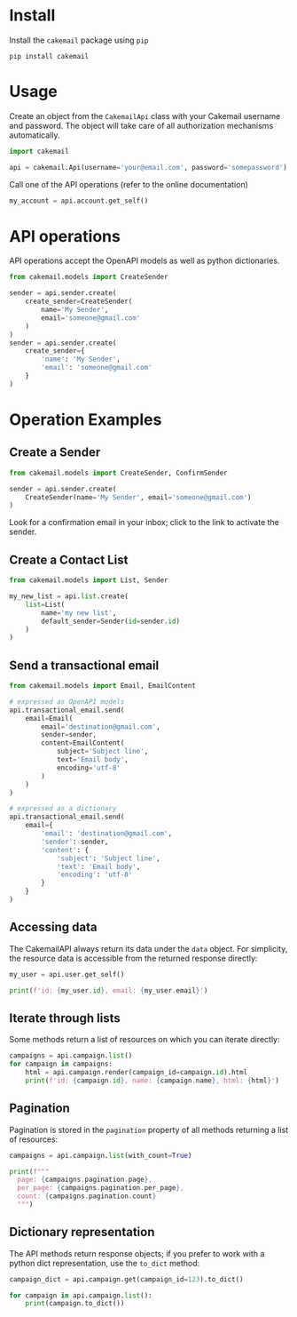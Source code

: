 # Install

Install the `cakemail` package using `pip`

```shell script
pip install cakemail
```

# Usage

Create an object from the `CakemailApi` class with your Cakemail username and password.  The object will take care of
all authorization mechanisms automatically.

```python
import cakemail

api = cakemail.Api(username='your@email.com', password='somepassword')
```

Call one of the API operations (refer to the online documentation)

```python
my_account = api.account.get_self()
```

# API operations

API operations accept the OpenAPI models as well as python dictionaries.

```python
from cakemail.models import CreateSender

sender = api.sender.create(
    create_sender=CreateSender(
        name='My Sender',
        email='someone@gmail.com'
    )
)
sender = api.sender.create(
    create_sender={
        'name': 'My Sender',
        'email': 'someone@gmail.com'    
    }
)
```

# Operation Examples

## Create a Sender
```python
from cakemail.models import CreateSender, ConfirmSender

sender = api.sender.create(
    CreateSender(name='My Sender', email='someone@gmail.com')
)
```
Look for a confirmation email in your inbox; click to the link to activate the sender.

## Create a Contact List
```python
from cakemail.models import List, Sender

my_new_list = api.list.create(
    list=List(
        name='my new list',
        default_sender=Sender(id=sender.id)
    )
)
```

## Send a transactional email

```python
from cakemail.models import Email, EmailContent

# expressed as OpenAPI models
api.transactional_email.send(
    email=Email(
        email='destination@gmail.com',
        sender=sender,
        content=EmailContent(
            subject='Subject line',
            text='Email body',
            encoding='utf-8'
        )
    )
)

# expressed as a dictionary
api.transactional_email.send(
    email={
        'email': 'destination@gmail.com',
        'sender': sender,
        'content': {
            'subject': 'Subject line',
            'text': 'Email body',
            'encoding': 'utf-8' 
        }
    }
)
```

## Accessing data

The CakemailAPI always return its data under the `data` object.  For simplicity, the resource data is accessible
from the returned response directly:

```python
my_user = api.user.get_self()

print(f'id: {my_user.id}, email: {my_user.email}')

```
## Iterate through lists

Some methods return a list of resources on which you can iterate directly:

```python
campaigns = api.campaign.list()
for campaign in campaigns:
    html = api.campaign.render(campaign_id=campaign.id).html
    print(f'id: {campaign.id}, name: {campaign.name}, html: {html}')

```

## Pagination

Pagination is stored in the `pagination` property of all methods returning a list of resources:

```python
campaigns = api.campaign.list(with_count=True)

print(f"""
  page: {campaigns.pagination.page},
  per_page: {campaigns.pagination.per_page},
  count: {campaigns.pagination.count}
  """)
```

## Dictionary representation

The API methods return response objects; if you prefer to work with a python dict representation, use the `to_dict` method:

```python
campaign_dict = api.campaign.get(campaign_id=123).to_dict()

for campaign in api.campaign.list():
    print(campaign.to_dict())
```
